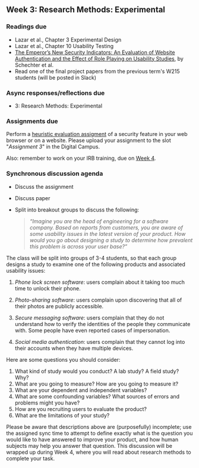## Week 3: Research Methods: Experimental

### Readings due

  - Lazar et al., Chapter 3 Experimental Design
  - Lazar et al., Chapter 10 Usability Testing
  - [The Emperor’s New Security Indicators: An Evaluation of Website Authentication and the Effect of Role Playing on Usability Studies](http://commerce.net/wp-content/uploads/2012/04/The%20Emperors_New_Security_Indicators.pdf), by Schechter et al.
  - Read one of the final project papers from the previous term's W215 students (will be posted in Slack)


### Async responses/reflections due

  - 3: Research Methods: Experimental


### Assignments due

Perform a [heuristic evaluation assigment](../assignments/heuristic-evaluation.md) of a security feature in your web browser or on a website.  Please upload your assignment to the slot "*Assignment 3*" in the Digital Campus.

Also: remember to work on your IRB training, due on [Week 4](./week-04.md).



### Synchronous discussion agenda

* Discuss the assignment
* Discuss paper
* Split into breakout groups to discuss the following:
	
	> *“Imagine you are the head of engineering for a software company. Based on reports from customers, you are aware of some usability issues in the latest version of your product. How would you go about designing a study to determine how prevalent this problem is across your user base?”*

The class will be split into groups of 3-4 students, so that each group designs a study to examine one of the following products and associated usability issues:

1. *Phone lock screen software*: users complain about it taking too much time to unlock their phone.

1. *Photo-sharing software*: users complain upon discovering that all of their photos are publicly accessible.

1. *Secure messaging software*: users complain that they do not understand how to verify the identities of the people they communicate with.  Some people have even reported cases of impersonation.

1. *Social media authentication*: users complain that they cannot log into their accounts when they have multiple devices.

Here are some questions you should consider:

1. What kind of study would you conduct? A lab study? A field study? Why?
1. What are you going to measure? How are you going to measure it?
1. What are your dependent and independent variables?
1. What are some confounding variables? What sources of errors and problems might you have?
1. How are you recruiting users to evaluate the product?
1. What are the limitations of your study?

Please be aware that descriptions above are (purposefully) incomplete; use the assigned sync time to attempt to define exactly what is the question you would like to have answered to improve your product, and how human subjects may help you answer that question. This discussion will be wrapped up during Week 4, where you will read about research methods to complete your task.
